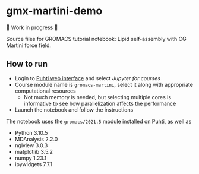 # gmx-martini-demo

:construction: Work in progress :construction:

Source files for GROMACS tutorial notebook: Lipid self-assembly with CG Martini force field.

## How to run

* Login to [Puhti web interface](https://www.puhti.csc.fi) and select *Jupyter for courses*
* Course module name is `gromacs-martini`, select it along with appropriate computational resources
  * Not much memory is needed, but selecting multiple cores is informative to see how parallelization
    affects the performance
* Launch the notebook and follow the instructions

The notebook uses the `gromacs/2021.5` module installed on Puhti, as well as

* Python 3.10.5
* MDAnalysis 2.2.0
* nglview 3.0.3
* matplotlib 3.5.2
* numpy 1.23.1
* ipywidgets 7.7.1
